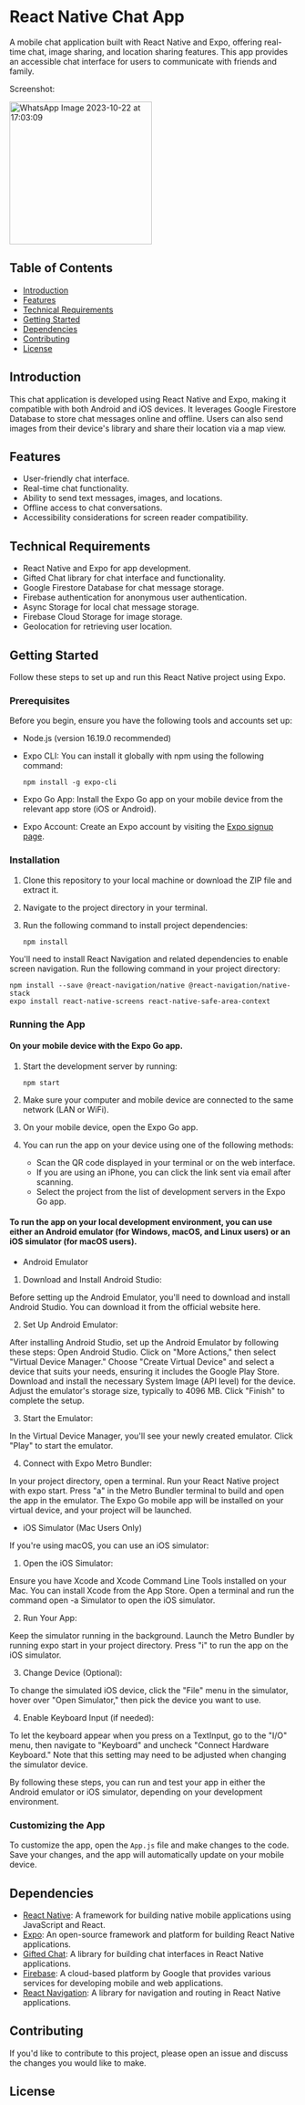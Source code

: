 # React Native Chat App

A mobile chat application built with React Native and Expo, offering real-time chat, image sharing, and location sharing features. This app provides an accessible chat interface for users to communicate with friends and family.

Screenshot:

<img src="https://github.com/nastja4/chat_app/assets/126527606/37764c9d-e46c-4fca-ae12-18acae21079a" alt="WhatsApp Image 2023-10-22 at 17:03:09" width="250">

## Table of Contents

- [Introduction](#introduction)
- [Features](#features)
- [Technical Requirements](#technical-requirements)
- [Getting Started](#getting-started)
- [Dependencies](#dependencies)
- [Contributing](#contributing)
- [License](#license)

## Introduction

This chat application is developed using React Native and Expo, making it compatible with both Android and iOS devices. It leverages Google Firestore Database to store chat messages online and offline. Users can also send images from their device's library and share their location via a map view.

## Features

- User-friendly chat interface.
- Real-time chat functionality.
- Ability to send text messages, images, and locations.
- Offline access to chat conversations.
- Accessibility considerations for screen reader compatibility.

## Technical Requirements

- React Native and Expo for app development.
- Gifted Chat library for chat interface and functionality.
- Google Firestore Database for chat message storage.
- Firebase authentication for anonymous user authentication.
- Async Storage for local chat message storage.
- Firebase Cloud Storage for image storage.
- Geolocation for retrieving user location.

## Getting Started

Follow these steps to set up and run this React Native project using Expo.

### Prerequisites

Before you begin, ensure you have the following tools and accounts set up:

- Node.js (version 16.19.0 recommended)
- Expo CLI: You can install it globally with npm using the following command:

    ```
    npm install -g expo-cli
    ```

- Expo Go App: Install the Expo Go app on your mobile device from the relevant app store (iOS or Android).

- Expo Account: Create an Expo account by visiting the [Expo signup page](https://expo.dev/signup).

### Installation

1. Clone this repository to your local machine or download the ZIP file and extract it.

2. Navigate to the project directory in your terminal.

3. Run the following command to install project dependencies:

    ```
    npm install
    ```

You'll need to install React Navigation and related dependencies to enable screen navigation. Run the following command in your project directory:

```
npm install --save @react-navigation/native @react-navigation/native-stack
expo install react-native-screens react-native-safe-area-context
```

### Running the App

#### On your mobile device with the Expo Go app.

1. Start the development server by running:

    ```
    npm start
    ```

2. Make sure your computer and mobile device are connected to the same network (LAN or WiFi).

3. On your mobile device, open the Expo Go app.

4. You can run the app on your device using one of the following methods:

   - Scan the QR code displayed in your terminal or on the web interface.
   - If you are using an iPhone, you can click the link sent via email after scanning.
   - Select the project from the list of development servers in the Expo Go app.

#### To run the app on your local development environment, you can use either an Android emulator (for Windows, macOS, and Linux users) or an iOS simulator (for macOS users).

- Android Emulator
1. Download and Install Android Studio:
   
Before setting up the Android Emulator, you'll need to download and install Android Studio. You can download it from the official website here.

2. Set Up Android Emulator:

After installing Android Studio, set up the Android Emulator by following these steps:
Open Android Studio.
Click on "More Actions," then select "Virtual Device Manager."
Choose "Create Virtual Device" and select a device that suits your needs, ensuring it includes the Google Play Store.
Download and install the necessary System Image (API level) for the device.
Adjust the emulator's storage size, typically to 4096 MB.
Click "Finish" to complete the setup.

3. Start the Emulator:

In the Virtual Device Manager, you'll see your newly created emulator. Click "Play" to start the emulator.

4. Connect with Expo Metro Bundler:

In your project directory, open a terminal.
Run your React Native project with expo start.
Press "a" in the Metro Bundler terminal to build and open the app in the emulator.
The Expo Go mobile app will be installed on your virtual device, and your project will be launched.

- iOS Simulator (Mac Users Only)

If you're using macOS, you can use an iOS simulator:

1. Open the iOS Simulator:

Ensure you have Xcode and Xcode Command Line Tools installed on your Mac. You can install Xcode from the App Store.
Open a terminal and run the command open -a Simulator to open the iOS simulator.

2. Run Your App:

Keep the simulator running in the background.
Launch the Metro Bundler by running expo start in your project directory.
Press "i" to run the app on the iOS simulator.

3. Change Device (Optional):

To change the simulated iOS device, click the "File" menu in the simulator, hover over "Open Simulator," then pick the device you want to use.

4. Enable Keyboard Input (if needed):

To let the keyboard appear when you press on a TextInput, go to the "I/O" menu, then navigate to "Keyboard" and uncheck "Connect Hardware Keyboard." Note that this setting may need to be adjusted when changing the simulator device.

By following these steps, you can run and test your app in either the Android emulator or iOS simulator, depending on your development environment.

### Customizing the App

To customize the app, open the `App.js` file and make changes to the code. Save your changes, and the app will automatically update on your mobile device.

## Dependencies

- [React Native](https://reactnative.dev/): A framework for building native mobile applications using JavaScript and React.
- [Expo](https://expo.io/): An open-source framework and platform for building React Native applications.
- [Gifted Chat](https://github.com/FaridSafi/react-native-gifted-chat): A library for building chat interfaces in React Native applications.
- [Firebase](https://firebase.google.com/): A cloud-based platform by Google that provides various services for developing mobile and web applications.
- [React Navigation](https://reactnavigation.org/): A library for navigation and routing in React Native applications.

## Contributing

If you'd like to contribute to this project, please open an issue and discuss the changes you would like to make.

## License
